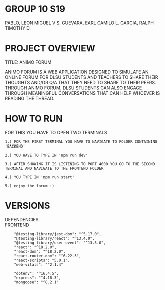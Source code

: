 
# GROUP 10 S19 #
PABLO, LEON MIGUEL V S.
GUEVARA, EARL CAMILO L.
GARCIA, RALPH TIMOTHY D.


# PROJECT OVERVIEW #
TITLE: ANIMO FORUM

ANIMO FORUM IS A WEB APPLICATION DESIGNED TO SIMULATE AN ONLINE FORUM FOR DLSU STUDENTS AND TEACHERS TO SHARE THEIR THOUGHTS AND/OR
Q/A THAT THEY NEED TO SHARE TO THEIR PEERS. THROUGH ANIMO FORUM, DLSU STUDENTS CAN ALSO ENGAGE THROUGH MEANINGFUL CONVERSATIONS THAT CAN HELP 
WHOEVER IS READING THE THREAD.

# HOW TO RUN #
FOR THIS YOU HAVE TO OPEN TWO TERMINALS 
```
1.) FOR THE FIRST TERMINAL YOU HAVE TO NAVIGATE TO FOLDER CONTAINING 'BACKEND'
```
```
2.) YOU HAVE TO TYPE IN 'npm run dev'
```
```
3.) AFTER SHOWING IT IS LISTENING TO PORT 4000 YOU GO TO THE SECOND TERMINAL AND NAVIGATE TO THE FRONTEND FOLDER
```
```
4.) YOU TYPE IN 'npm run start'
```
```
5.) enjoy the forum :)
```

# VERSIONS # 
DEPENDENCIES:  
     FRONTEND 
```
    "@testing-library/jest-dom": "^5.17.0",
    "@testing-library/react": "^13.4.0",
    "@testing-library/user-event": "^13.5.0",
    "react": "^18.2.0",
    "react-dom": "^18.2.0",
    "react-router-dom": "^6.22.3",
    "react-scripts": "5.0.1",
    "web-vitals": "^2.1.4"
```
```
    "dotenv": "^16.4.5",
    "express": "^4.18.3",
    "mongoose": "^8.2.1"
```
